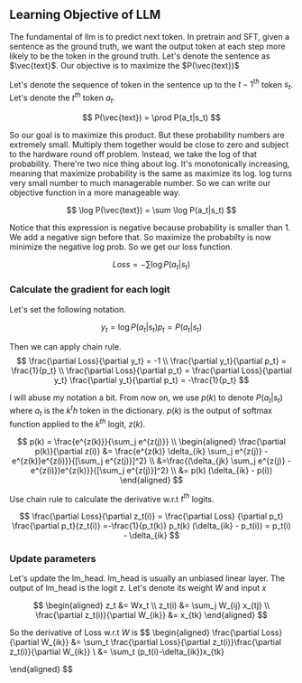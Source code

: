 ## Learning Objective of LLM

The fundamental of llm is to predict next token. In pretrain and SFT, given a sentence as the ground truth,
we want the output token at each step more likely to be the token in the ground truth. Let's 
denote the sentence as $\vec{text}$. Our objective is to maximize the $P(\vec{text})$

Let's denote the sequence of token in the sentence up to the ${t-1}^{th}$ token $s_t$. 
Let's denote the $t^{th}$ token $a_t$.

$$
P(\vec{text}) = \prod P(a_t|s_t)
$$

So our goal is to maximize this product. But these probability numbers are extremely small. Multiply them together
would be close to zero and subject to the hardware round off problem. Instead, we take the log of that probability.
There're two nice thing about log. It's monotonically increasing, meaning that maximize probability is the same as
maximize its log. log turns very small number to much managerable number. So we can write our objective function in
a more manageable way.

$$
\log P(\vec{text}) = \sum \log P(a_t|s_t)
$$

Notice that this expression is negative because probability is smaller than 1. We add a negative sign before that.
So maximize the probabilty is now minimize the negative log prob. So we get our loss function.

$$
Loss  = - \sum \log P(a_t|s_t)
$$ 

### Calculate the gradient for each logit
Let's set the following notation.

$$
y_t = \log P(a_t|s_t)
p_t = P(a_t|s_t)
$$

Then we can apply chain rule.
$$
\frac{\partial Loss}{\partial y_t} = -1 \\
\frac{\partial y_t}{\partial p_t} = \frac{1}{p_t} \\
\frac{\partial Loss}{\partial p_t} = \frac{\partial Loss}{\partial y_t} \frac{\partial y_t}{\partial p_t} = -\frac{1}{p_t}
$$

I will abuse my notation a bit. From now on, we use $p(k)$ to denote $P(a_t|s_t)$ where $a_t$ is the $k^th$
token in the dictionary. $p(k)$ is the output of softmax function applied to the $k^{th}$ logit, $z(k)$.

$$
p(k) = \frac{e^{z(k)}}{\sum_j e^{z(j)}} \\
\begin{aligned}
\frac{\partial p(k)}{\partial z(i)}  &= \frac{e^{z(k)} \delta_{ik} \sum_j e^{z(j)} - e^{z(k)}e^{z(i)}}{[\sum_j e^{z(j)}]^2} \\
&=\frac{(\delta_{jk} \sum_j e^{z(j)} -e^{z(i)})e^{z(k)}}{[\sum_j e^{z(j)}]^2} \\
&= p(k) (\delta_{ik} - p(i))
\end{aligned}
$$

Use chain rule to calculate the derivative w.r.t $t^{th}$ logits.

$$
\frac{\partial Loss}{\partial z_t(i)} = \frac{\partial Loss} {\partial p_t} \frac{\partial p_t}{z_t(i)}
=-\frac{1}{p_t(k)} p_t(k) (\delta_{ik} - p_t(i))
= p_t(i) - \delta_{ik}
$$

### Update parameters
Let's update the lm_head. lm_head is usually an unbiased linear layer. The output of lm_head is the logit z. Let's denote its weight
$W$ and input $x$ 

$$
\begin{aligned}
z_t &= Wx_t \\
z_t(i) &= \sum_j W_{ij} x_{tj} \\
\frac{\partial z_t(i)}{\partial W_{ik}} &= x_{tk}
\end{aligned}
$$

So the derivative of Loss w.r.t $W$ is
$$
\begin{aligned}
\frac{\partial Loss}{\partial W_{ik}} &= \sum_t \frac{\partial Loss}{\partial z_t(i)}\frac{\partial z_t(i)}{\partial W_{ik}} \\
&= \sum_t (p_t(i)-\delta_{ik})x_{tk}

\end{aligned}
$$

